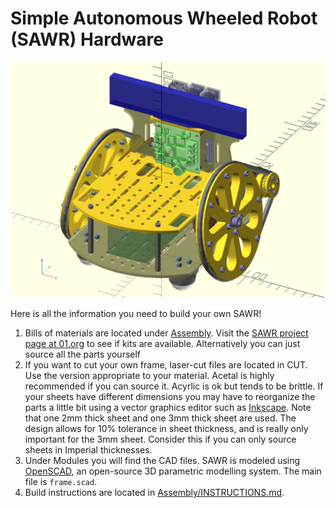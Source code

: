 # Simple Autonomous Wheeled Robot (SAWR) Hardware

![OpenSCAD Rendering of SAWR Model](iso.png)

Here is all the information you need to build your own SAWR!
  1. Bills of materials are located under [Assembly](Assembly).
  Visit the [SAWR project page at 01.org](https://01.org/sawr) to see if kits are available.
  Alternatively you can just source all the parts yourself
  2. If you want to cut your own frame, laser-cut files are located in CUT.
  Use the version appropriate to your material.
  Acetal is highly recommended if you can source it.
  Acyrlic is ok but tends to be brittle.
  If your sheets have different dimensions you may have to reorganize the parts 
  a little bit using a vector graphics editor such as [Inkscape](https://inkscape.org/).
  Note that one 2mm thick sheet and one 3mm thick sheet are used.
  The design allows for 10% tolerance in sheet thickness, and is really only important for the 3mm sheet.
  Consider this if you can only source sheets in Imperial thicknesses. 
  3. Under Modules you will find the CAD files.
  SAWR is modeled using [OpenSCAD](http://www.openscad.org/), an open-source 3D parametric modelling system.
  The main file is ``frame.scad``.
  4. Build instructions are located in [Assembly/INSTRUCTIONS.md](Assembly/INSTRUCTIONS.md).
